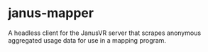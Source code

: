 janus-mapper
============

A headless client for the JanusVR server that scrapes anonymous aggregated usage data for use in a mapping program.
